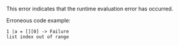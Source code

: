 
This error indicates that the runtime evaluation error has occurred.

Erroneous code example:

```kcl,E3M38
1 |a = [][0] -> Failure
list index out of range
```
